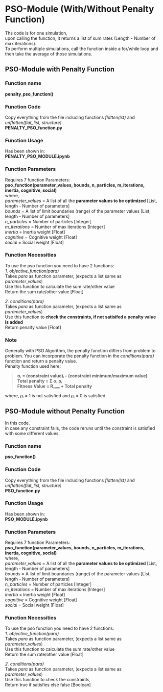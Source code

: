 # PSO-Module (With/Without Penalty Function)
Ths code is for one simulation, <br>
upon calling the function, it returns a list of sum rates (Length - Number of max iterations). <br>
To perform multiple simulations, call the function inside a for/while loop and then take the average of those simulations. <br>

## PSO-Module with Penalty Function
### Function name <br>
**penalty_pso_function()** <br>

### Function Code
Copy everything from the file including functions *flatten(lst)* and *unflatten(flat_list, structure)* <br>
**PENALTY_PSO_function.py** <br>

### Function Usage
Has been shown in: <br>
**PENALTY_PSO_MODULE.ipynb**

### Function Parameters
Requires 7 function Parameters: <br>
**pso_function(parameter_values, bounds, n_particles, m_iterations, inertia, cognitive, social)** <br>
where, <br>
*parameter_values* = A list of all the **parameter values to be optimized** [List, length - Number of parameters] <br>
*bounds* = A list of limit boundaries (range) of the parameter values [List, length - Number of parameters] <br>
*n_particles* = Number of particles [Integer] <br>
*m_iterations* = Number of max iterations [Integer] <br>
*inertia* = Inertia weight [Float] <br>
*cognitive* = Cognitive weight [Float] <br>
*social* = Social weight [Float] <br>

### Function Necessities
To use the pso function you need to have 2 functions: <br>
*1. objective_function(para)* <br>
Takes *para* as function parameter, (expects a list same as *parameter_values*) <br>
Use this function to calculate the sum rate/other value<br>
Return the sum rate/other value [Float] <br>

*2. conditions(para)* <br>
Takes *para* as function parameter, (expects a list same as *parameter_values*) <br>
Use this function to **check the constraints, if not satisifed a penalty value is added** <br>
Return penalty value [Float] <br>

### Note
Generally with PSO Algorithm, the penalty function differs from problem to problem. You can incorporate the penalty function in the *conditions(para)* function and return a penalty value. <br>
Penalty function used here: <br>
> **αᵢ = (constraint value)ᵢ - (constraint minimum/maximum value) <br>
Total penalty = Σ αᵢ ρᵢ <br>
Fitness Value = Rₛᵤₘ + Total penalty** <br>

where, *ρᵢ* = 1 is not satisfied and *ρᵢ* = 0 is satisfied. <br>

## PSO-Module without Penalty Function
In this code, <br>
in case any constraint fails, the code reruns until the constraint is satisfied with some different values.
### Function name <br>
**pso_function()** <br>

### Function Code
Copy everything from the file including functions *flatten(lst)* and *unflatten(flat_list, structure)* <br>
**PSO_function.py** <br>

### Function Usage
Has been shown in: <br>
**PSO_MODULE.ipynb** <br>

### Function Parameters
Requires 7 function Parameters: <br>
**pso_function(parameter_values, bounds, n_particles, m_iterations, inertia, cognitive, social)** <br>
where, <br>
*parameter_values* = A list of all the **parameter values to be optimized** [List, length - Number of parameters] <br>
*bounds* = A list of limit boundaries (range) of the parameter values [List, length - Number of parameters] <br>
*n_particles* = Number of particles [Integer] <br>
*m_iterations* = Number of max iterations [Integer] <br>
*inertia* = Inertia weight [Float] <br>
*cognitive* = Cognitive weight [Float] <br>
*social* = Social weight [Float] <br>

### Function Necessities
To use the pso function you need to have 2 functions: <br>
*1. objective_function(para)* <br>
Takes *para* as function parameter, (expects a list same as *parameter_values*) <br>
Use this function to calculate the sum rate/other value<br>
Return the sum rate/other value [Float] <br>

*2. conditions(para)* <br>
Takes *para* as function parameter, (expects a list same as *parameter_values*) <br>
Use this function to check the constraints, <br>
Return true if satisfies else false [Boolean] <br>
